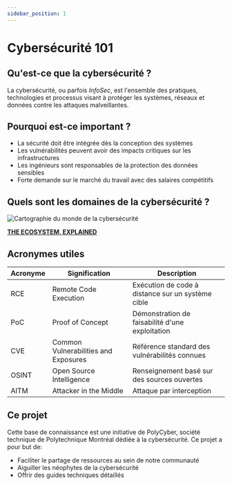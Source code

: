 ```yaml
---
sidebar_position: 1
---
```


# Cybersécurité 101

## Qu'est-ce que la cybersécurité ?

La cybersécurité, ou parfois *InfoSec*, est l'ensemble des pratiques, technologies et processus visant à protéger les systèmes, réseaux et données contre les attaques malveillantes.

## Pourquoi est-ce important ?

* La sécurité doit être intégrée dès la conception des systèmes
* Les vulnérabilités peuvent avoir des impacts critiques sur les infrastructures
* Les ingénieurs sont responsables de la protection des données sensibles
* Forte demande sur le marché du travail avec des salaires compétitifs

## Quels sont les domaines de la cybersécurité ?

![Cartographie du monde de la cybersécurité](/img/sos-cybersecurity-ecosystem.png)

[**THE ECOSYSTEM, EXPLAINED**](https://strategyofsecurity.com/cybersecurity-ecosystem/)

## Acronymes utiles

| Acronyme | Signification | Description |
|----------|---------------|-------------|
| RCE | Remote Code Execution | Exécution de code à distance sur un système cible |
| PoC | Proof of Concept | Démonstration de faisabilité d'une exploitation |
| CVE | Common Vulnerabilities and Exposures | Référence standard des vulnérabilités connues |
| OSINT | Open Source Intelligence | Renseignement basé sur des sources ouvertes |
| AITM | Attacker in the Middle | Attaque par interception |

## Ce projet

Cette base de connaissance est une initiative de PolyCyber, société technique de Polytechnique Montréal dédiée à la cybersécurité. Ce projet a pour but de:

* Faciliter le partage de ressources au sein de notre communauté
* Aiguiller les néophytes de la cybersécurité
* Offrir des guides techniques détaillés
